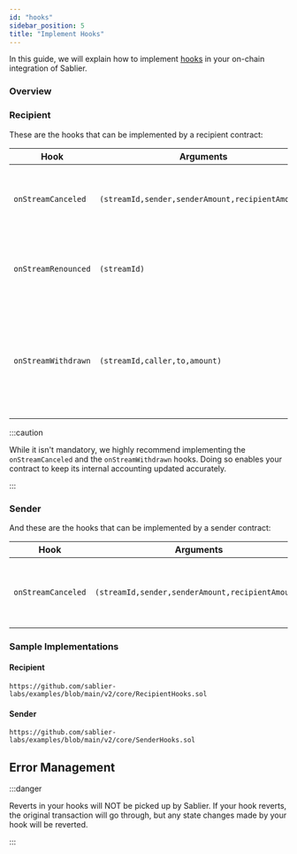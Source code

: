 ```yaml
---
id: "hooks"
sidebar_position: 5
title: "Implement Hooks"
---
```


In this guide, we will explain how to implement [hooks](/concepts/protocol/hooks) in your on-chain integration of
Sablier.

### Overview

### Recipient

These are the hooks that can be implemented by a recipient contract:

| Hook                | Arguments                                        | Description                                                                   |
| ------------------- | ------------------------------------------------ | ----------------------------------------------------------------------------- |
| `onStreamCanceled`  | `(streamId,sender,senderAmount,recipientAmount)` | Called when the stream is canceled by the sender.                             |
| `onStreamRenounced` | `(streamId)`                                     | Called when the stream is renounced by the sender.                            |
| `onStreamWithdrawn` | `(streamId,caller,to,amount)`                    | Called when the sender or an approved NFT operator withdraws from the stream. |

:::caution

While it isn't mandatory, we highly recommend implementing the `onStreamCanceled` and the `onStreamWithdrawn` hooks.
Doing so enables your contract to keep its internal accounting updated accurately.

:::

### Sender

And these are the hooks that can be implemented by a sender contract:

| Hook               | Arguments                                        | Description                                       |
| ------------------ | ------------------------------------------------ | ------------------------------------------------- |
| `onStreamCanceled` | `(streamId,sender,senderAmount,recipientAmount)` | Called when the stream is canceled by the sender. |

### Sample Implementations

#### Recipient

```solidity reference title="Sablier Recipient Hooks"
https://github.com/sablier-labs/examples/blob/main/v2/core/RecipientHooks.sol
```

#### Sender

```solidity reference title="Sablier Sender Hooks"
https://github.com/sablier-labs/examples/blob/main/v2/core/SenderHooks.sol
```

## Error Management

:::danger

Reverts in your hooks will NOT be picked up by Sablier. If your hook reverts, the original transaction will go through,
but any state changes made by your hook will be reverted.

:::
